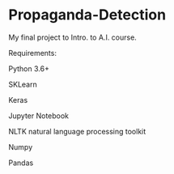 # Propaganda-Detection
My final project to Intro. to A.I. course.


Requirements:

Python 3.6+

SKLearn

Keras

Jupyter Notebook

NLTK natural language processing toolkit

Numpy

Pandas
